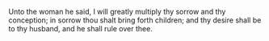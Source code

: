 Unto the woman he said, I will greatly multiply thy sorrow and thy conception; in sorrow thou shalt bring forth children; and thy desire shall be to thy husband, and he shall rule over thee.

